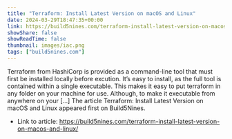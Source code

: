 ```yaml
---
title: "Terraform: Install Latest Version on macOS and Linux"
date: 2024-03-29T18:47:35+00:00
link: https://build5nines.com/terraform-install-latest-version-on-macos-and-linux/
showShare: false
showReadTime: false
thumbnail: images/iac.png
tags: ["build5nines.com"]
---
```

Terraform from HashiCorp is provided as a command-line tool that must first be installed locally before excution. It’s easy to install, as the full tool is contained within a single executable. This makes it easy to put terraform in any folder on your machine for use. Although, to make it executable from anywhere on your […]
The article Terraform: Install Latest Version on macOS and Linux appeared first on Build5Nines.

- Link to article: https://build5nines.com/terraform-install-latest-version-on-macos-and-linux/
